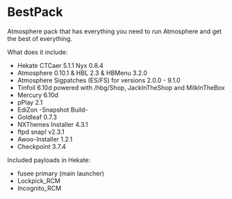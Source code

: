 # BestPack

Atmosphere pack that has everything you need to run Atmosphere and get the best of everything.

What does it include:

* Hekate CTCaer 5.1.1 Nyx 0.8.4
* Atmosphere 0.10.1 & HBL 2.3 & HBMenu 3.2.0
* Atmosphere Sigpatches (ES/FS) for versions 2.0.0 - 9.1.0
* Tinfoil 6.10d powered with /hbg/Shop, JackInTheShop and MilkInTheBox
* Mercury 6.10d
* pPlay 2.1
* EdiZon -Snapshot Build-
* Goldleaf 0.7.3
* NXThemes Installer 4.3.1
* ftpd snap! v2.3.1
* Awoo-Installer 1.2.1
* Checkpoint 3.7.4

Included payloads in Hekate:

* fusee primary (main launcher)
* Lockpick_RCM
* Incognito_RCM
 

